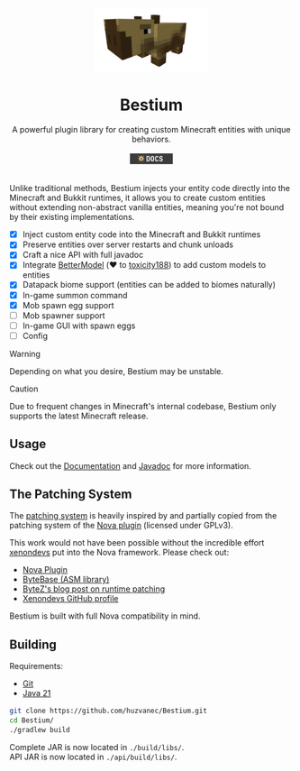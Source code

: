 <div align="center">
  <img src="branding/capybara.png" alt="Capybara" width="40%" />
  <h1>Bestium</h1>
  A powerful plugin library for creating custom Minecraft entities with unique behaviors.
  <br/>
  <br/>
  <a href="https://docs.bestium.jeme.cz">
    <img src="branding/docs.png" alt="Docs" width="15%" />
  </a>
</div>
<br/>

Unlike traditional methods, Bestium injects your entity code directly into the Minecraft and Bukkit runtimes, it allows
you to create custom entities without extending non-abstract vanilla entities, meaning you're not bound by their
existing implementations.

- [x] Inject custom entity code into the Minecraft and Bukkit runtimes
- [x] Preserve entities over server restarts and chunk unloads
- [x] Craft a nice API with full javadoc
- [x] Integrate [BetterModel](https://github.com/toxicity188/BetterModel) (❤️
  to [toxicity188](https://github.com/toxicity188)) to add custom models to entities
- [x] Datapack biome support (entities can be added to biomes naturally)
- [x] In-game summon command
- [x] Mob spawn egg support
- [ ] Mob spawner support
- [ ] In-game GUI with spawn eggs
- [ ] Config

> [!WARNING]
> Depending on what you desire, Bestium may be unstable.

> [!CAUTION]
> Due to frequent changes in Minecraft's internal codebase, Bestium only supports the latest Minecraft release.

## Usage

Check out the [Documentation](https://docs.bestium.jeme.cz) and [Javadoc](https://jd.bestium.jeme.cz)
for more information.

## The Patching System

The [patching system](core/src/main/kotlin/cz/jeme/bestium/inject/patch) is heavily inspired by and partially copied
from the patching system of the [Nova plugin](https://github.com/xenondevs/Nova) (licensed under GPLv3).

This work would not have been possible without the incredible effort [xenondevs](https://github.com/xenondevs) put into
the Nova framework. Please check
out:

- [Nova Plugin](https://github.com/xenondevs/Nova)
- [ByteBase (ASM library)](https://github.com/ByteZ1337/ByteBase)
- [ByteZ's blog post on runtime patching](https://blog.xenondevs.xyz/2023/03/03/runtime-patching-in-nova/)
- [Xenondevs GitHub profile](https://github.com/xenondevs)

Bestium is built with full Nova compatibility in mind.

## Building

Requirements:

- [Git](https://git-scm.com/downloads)
- [Java 21](https://www.oracle.com/java/technologies/downloads/#java21)

```bash
git clone https://github.com/huzvanec/Bestium.git
cd Bestium/
./gradlew build
```

Complete JAR is now located in `./build/libs/`.  
API JAR is now located in `./api/build/libs/`.

